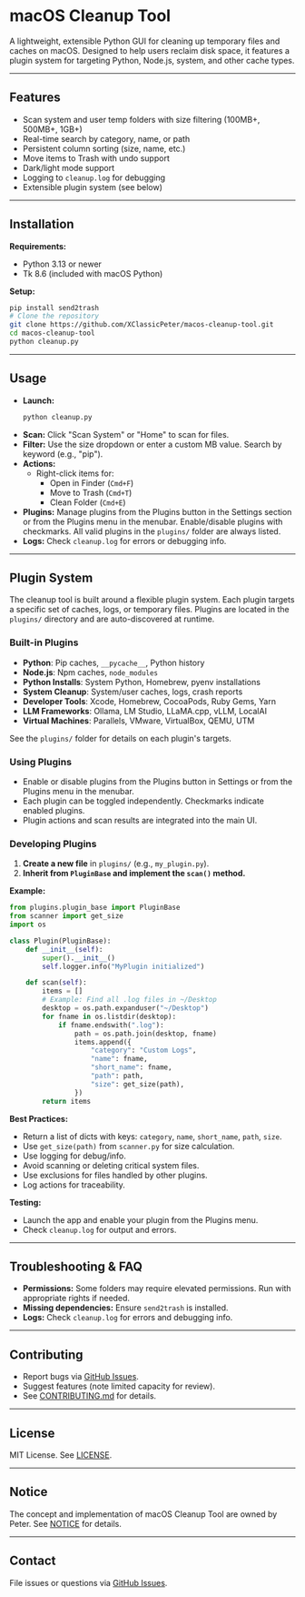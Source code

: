 # macOS Cleanup Tool

A lightweight, extensible Python GUI for cleaning up temporary files and caches on macOS. Designed to help users reclaim disk space, it features a plugin system for targeting Python, Node.js, system, and other cache types.

---

## Features

- Scan system and user temp folders with size filtering (100MB+, 500MB+, 1GB+)
- Real-time search by category, name, or path
- Persistent column sorting (size, name, etc.)
- Move items to Trash with undo support
- Dark/light mode support
- Logging to `cleanup.log` for debugging
- Extensible plugin system (see below)

---

## Installation

**Requirements:**
- Python 3.13 or newer
- Tk 8.6 (included with macOS Python)

**Setup:**
```bash
pip install send2trash
# Clone the repository
git clone https://github.com/XClassicPeter/macos-cleanup-tool.git
cd macos-cleanup-tool
python cleanup.py
```

---

## Usage

- **Launch:**
  ```bash
  python cleanup.py
  ```
- **Scan:**
  Click "Scan System" or "Home" to scan for files.
- **Filter:**
  Use the size dropdown or enter a custom MB value. Search by keyword (e.g., "pip").
- **Actions:**
  - Right-click items for:
    - Open in Finder (`Cmd+F`)
    - Move to Trash (`Cmd+T`)
    - Clean Folder (`Cmd+E`)
- **Plugins:**
  Manage plugins from the Plugins button in the Settings section or from the Plugins menu in the menubar. Enable/disable plugins with checkmarks. All valid plugins in the `plugins/` folder are always listed.
- **Logs:**
  Check `cleanup.log` for errors or debugging info.

---

## Plugin System

The cleanup tool is built around a flexible plugin system. Each plugin targets a specific set of caches, logs, or temporary files. Plugins are located in the `plugins/` directory and are auto-discovered at runtime.

### Built-in Plugins

- **Python**: Pip caches, `__pycache__`, Python history
- **Node.js**: Npm caches, `node_modules`
- **Python Installs**: System Python, Homebrew, pyenv installations
- **System Cleanup**: System/user caches, logs, crash reports
- **Developer Tools**: Xcode, Homebrew, CocoaPods, Ruby Gems, Yarn
- **LLM Frameworks**: Ollama, LM Studio, LLaMA.cpp, vLLM, LocalAI
- **Virtual Machines**: Parallels, VMware, VirtualBox, QEMU, UTM

See the `plugins/` folder for details on each plugin's targets.

### Using Plugins

- Enable or disable plugins from the Plugins button in Settings or from the Plugins menu in the menubar.
- Each plugin can be toggled independently. Checkmarks indicate enabled plugins.
- Plugin actions and scan results are integrated into the main UI.

### Developing Plugins

1. **Create a new file** in `plugins/` (e.g., `my_plugin.py`).
2. **Inherit from `PluginBase` and implement the `scan()` method.**

**Example:**
```python
from plugins.plugin_base import PluginBase
from scanner import get_size
import os

class Plugin(PluginBase):
    def __init__(self):
        super().__init__()
        self.logger.info("MyPlugin initialized")

    def scan(self):
        items = []
        # Example: Find all .log files in ~/Desktop
        desktop = os.path.expanduser("~/Desktop")
        for fname in os.listdir(desktop):
            if fname.endswith(".log"):
                path = os.path.join(desktop, fname)
                items.append({
                    "category": "Custom Logs",
                    "name": fname,
                    "short_name": fname,
                    "path": path,
                    "size": get_size(path),
                })
        return items
```

**Best Practices:**
- Return a list of dicts with keys: `category`, `name`, `short_name`, `path`, `size`.
- Use `get_size(path)` from `scanner.py` for size calculation.
- Use logging for debug/info.
- Avoid scanning or deleting critical system files.
- Use exclusions for files handled by other plugins.
- Log actions for traceability.

**Testing:**
- Launch the app and enable your plugin from the Plugins menu.
- Check `cleanup.log` for output and errors.

---

## Troubleshooting & FAQ

- **Permissions:** Some folders may require elevated permissions. Run with appropriate rights if needed.
- **Missing dependencies:** Ensure `send2trash` is installed.
- **Logs:** Check `cleanup.log` for errors and debugging info.

---

## Contributing

- Report bugs via [GitHub Issues](https://github.com/XClassicPeter/macos-cleanup-tool/issues).
- Suggest features (note limited capacity for review).
- See [CONTRIBUTING.md](CONTRIBUTING.md) for details.

---

## License

MIT License. See [LICENSE](LICENSE).

---

## Notice

The concept and implementation of macOS Cleanup Tool are owned by Peter. See [NOTICE](NOTICE) for details.

---

## Contact

File issues or questions via [GitHub Issues](https://github.com/XClassicPeter/macos-cleanup-tool/issues).
